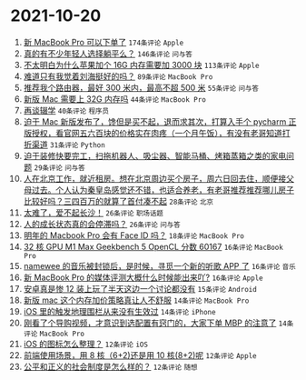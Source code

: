 # 2021-10-20

1. [新 MacBook Pro 可以下单了](https://www.v2ex.com/t/809064) `174条评论` `Apple`
1. [真的有不少年轻人选择躺平么？](https://www.v2ex.com/t/809069) `146条评论` `问与答`
1. [不太明白为什么苹果加个 16G 内存需要加 3000 块](https://www.v2ex.com/t/809174) `113条评论` `Apple`
1. [难道只有我觉着刘海挺好的吗？](https://www.v2ex.com/t/809060) `89条评论` `MacBook Pro`
1. [推荐我个路由器，最好 300 米内，最高不超 500 米](https://www.v2ex.com/t/809057) `55条评论` `问与答`
1. [新版 Mac 需要上 32G 内存吗](https://www.v2ex.com/t/809122) `44条评论` `MacBook Pro`
1. [再谈辍学](https://www.v2ex.com/t/809074) `40条评论` `程序员`
1. [迫于 Mac 新版发布了，馋但是买不起，退而求其次，打算入手个 pycharm 正版授权，看官网五六百块的价格实在肉疼（一个月午饭），有没有老哥知道打折渠道](https://www.v2ex.com/t/809182) `31条评论` `Python`
1. [迫于装修快要完工，扫拖机器人、吸尘器、智能马桶、烤箱蒸箱之类的家电问题](https://www.v2ex.com/t/809155) `29条评论` `问与答`
1. [人在北京工作，就近租房。想在北京周边买个房子，周六日回去住，顺便接父母过去。个人认为秦皇岛感觉还不错，也适合养老，有老哥推荐推荐哪儿房子比较好吗？三四百万的就算了首付凑不起](https://www.v2ex.com/t/809160) `28条评论` `北京`
1. [太难了，爱不起长沙！](https://www.v2ex.com/t/809194) `26条评论` `职场话题`
1. [人的成长状态真的会停滞吗？](https://www.v2ex.com/t/809170) `26条评论` `问与答`
1. [明年的 Macbook Pro 会有 Face ID 吗？](https://www.v2ex.com/t/809118) `18条评论` `MacBook Pro`
1. [32 核 GPU M1 Max Geekbench 5 OpenCL 分数 60167](https://www.v2ex.com/t/809207) `16条评论` `MacBook Pro`
1. [namewee 的音乐被封锁后，是时候，寻觅一个新的听歌 APP 了](https://www.v2ex.com/t/809130) `16条评论` `音乐`
1. [新 MacBook Pro 的媒体评测大概什么时候能出来吖?](https://www.v2ex.com/t/809056) `16条评论` `Apple`
1. [安卓真是惨 12 装上玩了半天这边一个讨论都没有](https://www.v2ex.com/t/809215) `15条评论` `Android`
1. [新版 mac 这个内存加价策略真让人不舒服](https://www.v2ex.com/t/809209) `14条评论` `MacBook Pro`
1. [iOS 里的触发地理围栏从来没有生效过](https://www.v2ex.com/t/809135) `14条评论` `iPhone`
1. [刚看了个导购视频，才意识到选配置有窍门的，大家下单 MBP 的注意了](https://www.v2ex.com/t/809101) `14条评论` `MacBook Pro`
1. [iOS 的图标怎么整理？](https://www.v2ex.com/t/809172) `12条评论` `iOS`
1. [前端使用场景，用 8 核（6+2)还是用 10 核(8+2)呢](https://www.v2ex.com/t/809151) `12条评论` `Apple`
1. [公平和正义的社会制度是怎么样的？](https://www.v2ex.com/t/809109) `12条评论` `随想`

